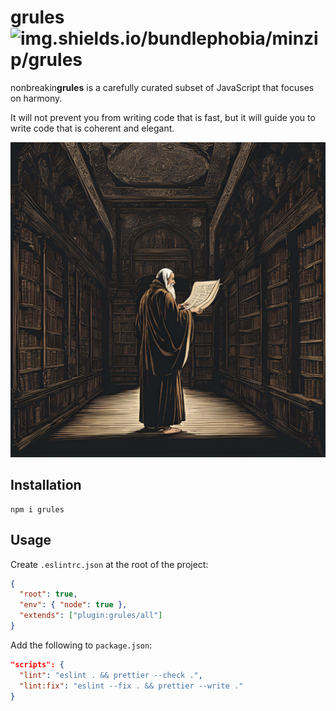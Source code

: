 # grules ![img.shields.io/bundlephobia/minzip/grules](https://img.shields.io/bundlephobia/minzip/grules)

nonbreakin**grules** is a carefully curated subset of JavaScript that focuses on harmony.

It will not prevent you from writing code that is fast, but it will guide you to write code that is coherent and elegant.

![grules.png](./grules.png)

## Installation

```shell
npm i grules
```

## Usage

Create `.eslintrc.json` at the root of the project:

```json
{
  "root": true,
  "env": { "node": true },
  "extends": ["plugin:grules/all"]
}
```

Add the following to `package.json`:

```json
"scripts": {
  "lint": "eslint . && prettier --check .",
  "lint:fix": "eslint --fix . && prettier --write ."
}
```
